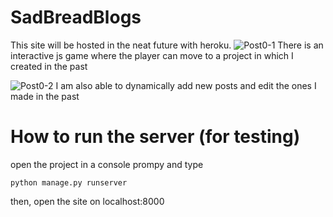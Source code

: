 # SadBreadBlogs
This site will be hosted in the neat future with heroku.
![Post0-1](https://user-images.githubusercontent.com/74692833/124341875-e76c6380-db7c-11eb-8c67-1c9140f63a3f.png)
There is an interactive js game where the player can move to a project in which I created in the past 

![Post0-2](https://user-images.githubusercontent.com/74692833/124341855-aecc8a00-db7c-11eb-9301-58947735428c.png)
I am also able to dynamically add new posts and edit the ones I made in the past 

# How to run the server (for testing)
open the project in a console prompy and type 
```` 
python manage.py runserver
```` 
then, open the site on localhost:8000
